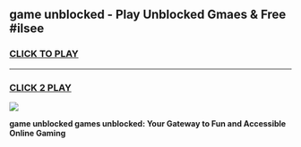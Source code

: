 
## game unblocked - Play Unblocked Gmaes & Free #ilsee
<h3>
<a href="https://news.freeplayer.one?title=game_unblocked&ref=03M">CLICK TO PLAY</a></h3>
<hr>

<h3>
<a href="https://news.freeplayer.one?title=game_unblocked&ref=03M">CLICK 2 PLAY</a>
  
</h3>

<a href="https://news.freeplayer.one?title=game_unblocked&ref=03M"><img src="https://clearcache.store/games.png"></a>


**game unblocked games unblocked: Your Gateway to Fun and Accessible Online Gaming**
